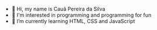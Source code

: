 - 👋 Hi, my name is Cauã Pereira da Silva
- 👀 I'm interested in programming and programming for fun
- 🌱 I’m currently learning HTML, CSS and JavaScript
